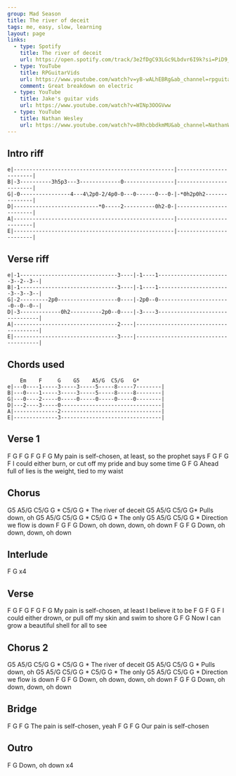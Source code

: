 ```yaml
---
group: Mad Season
title: The river of deceit
tags: me, easy, slow, learning
layout: page
links:
  - type: Spotify
    title: The river of deceit
    url: https://open.spotify.com/track/3e2fDgC93LGc9Lbdvr6I9k?si=PiD9_ycFRtadHk337mdE6Q
  - type: YouTube
    title: RPGuitarVids
    url: https://www.youtube.com/watch?v=yB-wALhEBRg&ab_channel=rpguitarvideos
    comment: Great breakdown on electric
  - type: YouTube
    title: Jake's guitar vids
    url: https://www.youtube.com/watch?v=WINp3OOGVww
  - type: YouTube
    title: Nathan Wesley
    url: https://www.youtube.com/watch?v=8RhcbbdkmMU&ab_channel=NathanWesleyArt
---
```


## Intro riff

```chordpro
e|---------------------------------------------------|------------------------|
B|-3----------3h5p3---3-------------0----------------|------------------------|
G|-0----------------4---4\2p0-2/4p0-0---0------0---0-|-*0h2p0h2---------------|
D|---------------------------*0-----2----------0h2-0-|------------------------|
A|---------------------------------------------------|------------------------|
E|---------------------------------------------------|------------------------|
```

## Verse riff

```chordpro
e|-1-------------------------------3----|-1----1-----------------------3--2--3--|
B|-1-------------------------------3----|-1----1-----------------------3--3--3--|
G|-2---------2p0-------------------0----|-2p0--0-----------------------0--0--0--|
D|-3-------------0h2----------2p0--0----|-3----3--------------------------------|
A|---------------------------------2----|---------------------------------------|
E|---------------------------------3----|---------------------------------------|
```

## Chords used

```chordpro
    Em    F     G    G5    A5/G  C5/G   G*
e|---0----1-----3-----3-----5-----8-----7--------|
B|---0----1-----3-----3-----5-----8-----8--------|
G|---0----2-----0-----0-----0-----0-----0--------|
D|---2----3-----0--------------------------------|
A|--------------2--------------------------------|
E|--------------3--------------------------------|
```

## Verse 1

   F   G        F     G    F   G              F      G
My pain is self-chosen, at least, so the prophet says
F        G          F    G                             F
 I could either burn, or cut off my pride and buy some time
 G                          F                G
Ahead full of lies is the weight, tied to my waist

## Chorus

G5 A5/G C5/G G *   C5/G G *
               The river of deceit
G5 A5/G C5/G G*
             Pulls down, oh
G5 A5/G C5/G G *   C5/G G *
                     The only
G5 A5/G C5/G G *
Direction we flow is down
F        G     F        G
Down, oh down, down, oh down
F        G     F        G
Down, oh down, down, oh down

## Interlude

F G x4

## Verse

   F   G        F    G     F   G              F     G
My pain is self-chosen, at least I believe it to be
F          G           F    G                            F
   I could either drown, or pull off my skin and swim to shore
G                F                          G
Now I can grow a beautiful shell for all to see

## Chorus 2

G5 A5/G C5/G G *   C5/G G *
               The river of deceit
G5 A5/G C5/G G *
             Pulls down, oh
G5 A5/G C5/G G *   C5/G G *
                     The only
G5 A5/G C5/G G *
Direction we flow is down
F        G     F        G
Down, oh down, down, oh down
F        G     F        G
Down, oh down, down, oh down

## Bridge

F G                  F    G
    The pain is self-chosen, yeah
F G                 F    G
   Our pain is self-chosen

## Outro

F        G
Down, oh down x4
